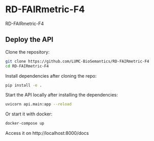 # RD-FAIRmetric-F4
RD-FAIRmetric-F4


## Deploy the API

Clone the repository:

```bash
git clone https://github.com/LUMC-BioSemantics/RD-FAIRmetric-F4
cd RD-FAIRmetric-F4
```

Install dependencies after cloning the repo:

```bash
pip install -e .
```

Start the API locally after installing the dependencies:

```bash
uvicorn api.main:app --reload
```

Or start it with docker:

```bash
docker-compose up
```

Access it on http://localhost:8000/docs

